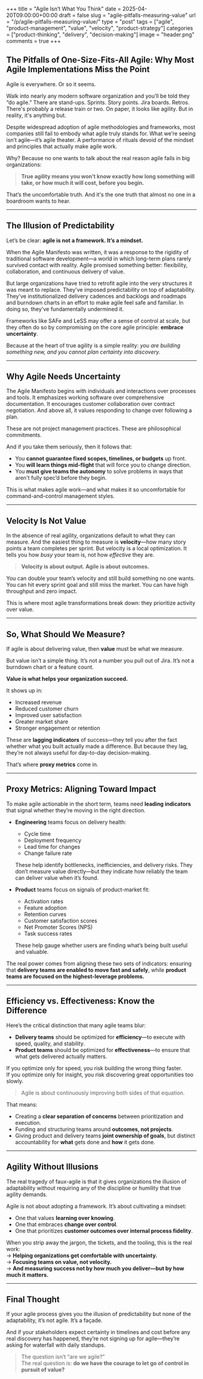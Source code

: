+++
title = "Agile Isn’t What You Think"
date = 2025-04-20T09:00:00+00:00
draft = false
slug = "agile-pitfalls-measuring-value"
url = "/p/agile-pitfalls-measuring-value/"
type = "post"
tags = ["agile", "product-management", "value", "velocity", "product-strategy"]
categories = ["product-thinking", "delivery", "decision-making"]
image = "header.png"
comments = true
+++

## The Pitfalls of One-Size-Fits-All Agile: Why Most Agile Implementations Miss the Point

Agile is everywhere. Or so it seems.

Walk into nearly any modern software organization and you’ll be told they “do agile.” There are stand-ups. Sprints. Story points. Jira boards. Retros. There's probably a release train or two. On paper, it looks like agility. But in reality, it's anything but.

Despite widespread adoption of agile methodologies and frameworks, most companies still fail to embody what agile truly stands for. What we’re seeing isn’t agile—it’s agile theater. A performance of rituals devoid of the mindset and principles that actually make agile work.

Why? Because no one wants to talk about the real reason agile fails in big organizations:

> **True agility means you won’t know exactly how long something will take, or how much it will cost, before you begin.**

That’s the uncomfortable truth. And it's the one truth that almost no one in a boardroom wants to hear.

---

## The Illusion of Predictability

Let’s be clear: **agile is not a framework. It’s a mindset.**

When the Agile Manifesto was written, it was a response to the rigidity of traditional software development—a world in which long-term plans rarely survived contact with reality. Agile promised something better: flexibility, collaboration, and continuous delivery of value.

But large organizations have tried to retrofit agile into the very structures it was meant to replace. They’ve imposed predictability on top of adaptability. They've institutionalized delivery cadences and backlogs and roadmaps and burndown charts in an effort to make agile feel safe and familiar. In doing so, they've fundamentally undermined it.

Frameworks like SAFe and LeSS may offer a sense of control at scale, but they often do so by compromising on the core agile principle: **embrace uncertainty**.

Because at the heart of true agility is a simple reality: *you are building something new, and you cannot plan certainty into discovery.*

---

## Why Agile Needs Uncertainty

The Agile Manifesto begins with individuals and interactions over processes and tools. It emphasizes working software over comprehensive documentation. It encourages customer collaboration over contract negotiation. And above all, it values responding to change over following a plan.

These are not project management practices. These are philosophical commitments.

And if you take them seriously, then it follows that:
- You **cannot guarantee fixed scopes, timelines, or budgets** up front.
- You **will learn things mid-flight** that will force you to change direction.
- You **must give teams the autonomy** to solve problems in ways that aren't fully spec’d before they begin.

This is what makes agile work—and what makes it so uncomfortable for command-and-control management styles.

---

## Velocity Is Not Value

In the absence of real agility, organizations default to what they can measure. And the easiest thing to measure is **velocity**—how many story points a team completes per sprint. But velocity is a local optimization. It tells you how *busy* your team is, not how *effective* they are.

> **Velocity is about output. Agile is about outcomes.**

You can double your team’s velocity and still build something no one wants. You can hit every sprint goal and still miss the market. You can have high throughput and zero impact.

This is where most agile transformations break down: they prioritize activity over value.

---

## So, What Should We Measure?

If agile is about delivering value, then **value** must be what we measure.

But value isn’t a simple thing. It’s not a number you pull out of Jira. It’s not a burndown chart or a feature count.

**Value is what helps your organization succeed.**

It shows up in:
- Increased revenue
- Reduced customer churn
- Improved user satisfaction
- Greater market share
- Stronger engagement or retention

These are **lagging indicators** of success—they tell you after the fact whether what you built actually made a difference. But because they lag, they’re not always useful for day-to-day decision-making.

That’s where **proxy metrics** come in.

---

## Proxy Metrics: Aligning Toward Impact

To make agile actionable in the short term, teams need **leading indicators** that signal whether they’re moving in the right direction.

- **Engineering** teams focus on delivery health:
  - Cycle time
  - Deployment frequency
  - Lead time for changes
  - Change failure rate

  These help identify bottlenecks, inefficiencies, and delivery risks. They don’t measure value directly—but they indicate how reliably the team can deliver value when it’s found.

- **Product** teams focus on signals of product-market fit:
  - Activation rates
  - Feature adoption
  - Retention curves
  - Customer satisfaction scores
  - Net Promoter Scores (NPS)
  - Task success rates

  These help gauge whether users are finding what’s being built useful and valuable.

The real power comes from aligning these two sets of indicators: ensuring that **delivery teams are enabled to move fast and safely**, while **product teams are focused on the highest-leverage problems.**

---

## Efficiency vs. Effectiveness: Know the Difference

Here’s the critical distinction that many agile teams blur:

- **Delivery teams** should be optimized for **efficiency**—to execute with speed, quality, and stability.
- **Product teams** should be optimized for **effectiveness**—to ensure that what gets delivered actually matters.

If you optimize only for speed, you risk building the wrong thing faster.  
If you optimize only for insight, you risk discovering great opportunities too slowly.

> Agile is about continuously improving both sides of that equation.

That means:
- Creating a **clear separation of concerns** between prioritization and execution.
- Funding and structuring teams around **outcomes, not projects**.
- Giving product and delivery teams **joint ownership of goals**, but distinct accountability for **what** gets done and **how** it gets done.

---

## Agility Without Illusions

The real tragedy of faux-agile is that it gives organizations the illusion of adaptability without requiring any of the discipline or humility that true agility demands.

Agile is not about adopting a framework. It’s about cultivating a mindset:
- One that values **learning over knowing**.
- One that embraces **change over control**.
- One that prioritizes **customer outcomes over internal process fidelity**.

When you strip away the jargon, the tickets, and the tooling, this is the real work:  
→ **Helping organizations get comfortable with uncertainty.**  
→ **Focusing teams on value, not velocity.**  
→ **And measuring success not by how much you deliver—but by how much it matters.**

---

## Final Thought

If your agile process gives you the illusion of predictability but none of the adaptability, it’s not agile. It’s a façade.

And if your stakeholders expect certainty in timelines and cost before any real discovery has happened, they’re not signing up for agile—they’re asking for waterfall with daily standups.

> The question isn’t “are we agile?”  
> The real question is: **do we have the courage to let go of control in pursuit of value?**
